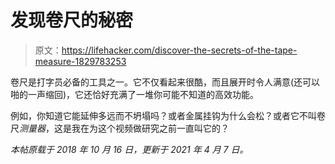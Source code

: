 # 发现卷尺的秘密

> 原文：<https://lifehacker.com/discover-the-secrets-of-the-tape-measure-1829783253>

卷尺是打字员必备的工具之一。它不仅看起来很酷，而且展开时令人满意(还可以啪的一声缩回)，它还恰好充满了一堆你可能不知道的高效功能。

例如，你知道它能延伸多远而不坍塌吗？或者金属挂钩为什么会松？或者它不叫卷尺*测量器*，这是我在为这个视频做研究之前一直叫它的？

*本帖原载于 2018 年 10 月 16 日，更新于 2021 年 4 月 7 日。*